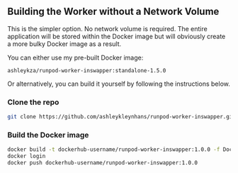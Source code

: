 ## Building the Worker without a Network Volume

This is the simpler option.  No network volume is required.
The entire application will be stored within the Docker image
but will obviously create a more bulky Docker image as a result.

You can either use my pre-built Docker image:
```
ashleykza/runpod-worker-inswapper:standalone-1.5.0
```

Or alternatively, you can build it yourself by following the
instructions below.

### Clone the repo

```bash
git clone https://github.com/ashleykleynhans/runpod-worker-inswapper.git
```

### Build the Docker image

```bash
docker build -t dockerhub-username/runpod-worker-inswapper:1.0.0 -f Dockerfile.Standalone .
docker login
docker push dockerhub-username/runpod-worker-inswapper:1.0.0
```
